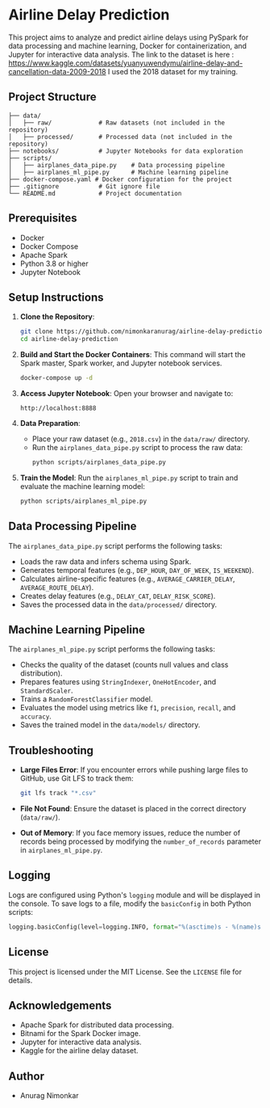 
# Airline Delay Prediction

This project aims to analyze and predict airline delays using PySpark for data processing and machine learning, Docker for containerization, and Jupyter for interactive data analysis.
The link to the dataset is here : https://www.kaggle.com/datasets/yuanyuwendymu/airline-delay-and-cancellation-data-2009-2018
I used the 2018 dataset for my training.

## Project Structure
```
├── data/
│   ├── raw/             # Raw datasets (not included in the repository)
│   ├── processed/       # Processed data (not included in the repository)
├── notebooks/           # Jupyter Notebooks for data exploration
├── scripts/
│   ├── airplanes_data_pipe.py    # Data processing pipeline
│   ├── airplanes_ml_pipe.py      # Machine learning pipeline
├── docker-compose.yaml # Docker configuration for the project
├── .gitignore           # Git ignore file
└── README.md            # Project documentation
```

## Prerequisites

- Docker
- Docker Compose
- Apache Spark
- Python 3.8 or higher
- Jupyter Notebook


## Setup Instructions

1. **Clone the Repository**:
   ```bash
   git clone https://github.com/nimonkaranurag/airline-delay-prediction.git
   cd airline-delay-prediction
   ```

2. **Build and Start the Docker Containers**:
   This command will start the Spark master, Spark worker, and Jupyter notebook services.
   ```bash
   docker-compose up -d
   ```

3. **Access Jupyter Notebook**:
   Open your browser and navigate to:
   ```
   http://localhost:8888
   ```

4. **Data Preparation**:
   - Place your raw dataset (e.g., `2018.csv`) in the `data/raw/` directory.
   - Run the `airplanes_data_pipe.py` script to process the raw data:
     ```bash
     python scripts/airplanes_data_pipe.py
     ```

5. **Train the Model**:
   Run the `airplanes_ml_pipe.py` script to train and evaluate the machine learning model:
   ```bash
   python scripts/airplanes_ml_pipe.py
   ```


## Data Processing Pipeline

The `airplanes_data_pipe.py` script performs the following tasks:
- Loads the raw data and infers schema using Spark.
- Generates temporal features (e.g., `DEP_HOUR`, `DAY_OF_WEEK`, `IS_WEEKEND`).
- Calculates airline-specific features (e.g., `AVERAGE_CARRIER_DELAY`, `AVERAGE_ROUTE_DELAY`).
- Creates delay features (e.g., `DELAY_CAT`, `DELAY_RISK_SCORE`).
- Saves the processed data in the `data/processed/` directory.

## Machine Learning Pipeline

The `airplanes_ml_pipe.py` script performs the following tasks:
- Checks the quality of the dataset (counts null values and class distribution).
- Prepares features using `StringIndexer`, `OneHotEncoder`, and `StandardScaler`.
- Trains a `RandomForestClassifier` model.
- Evaluates the model using metrics like `f1`, `precision`, `recall`, and `accuracy`.
- Saves the trained model in the `data/models/` directory.


## Troubleshooting

- **Large Files Error**: If you encounter errors while pushing large files to GitHub, use Git LFS to track them:
  ```bash
  git lfs track "*.csv"
  ```

- **File Not Found**: Ensure the dataset is placed in the correct directory (`data/raw/`).
- **Out of Memory**: If you face memory issues, reduce the number of records being processed by modifying the `number_of_records` parameter in `airplanes_ml_pipe.py`.

## Logging

Logs are configured using Python's `logging` module and will be displayed in the console. To save logs to a file, modify the `basicConfig` in both Python scripts:
```python
logging.basicConfig(level=logging.INFO, format="%(asctime)s - %(name)s - %(message)s", filename="project.log", filemode="w")
```

## License

This project is licensed under the MIT License. See the `LICENSE` file for details.

## Acknowledgements

- Apache Spark for distributed data processing.
- Bitnami for the Spark Docker image.
- Jupyter for interactive data analysis.
- Kaggle for the airline delay dataset.

## Author

- Anurag Nimonkar

